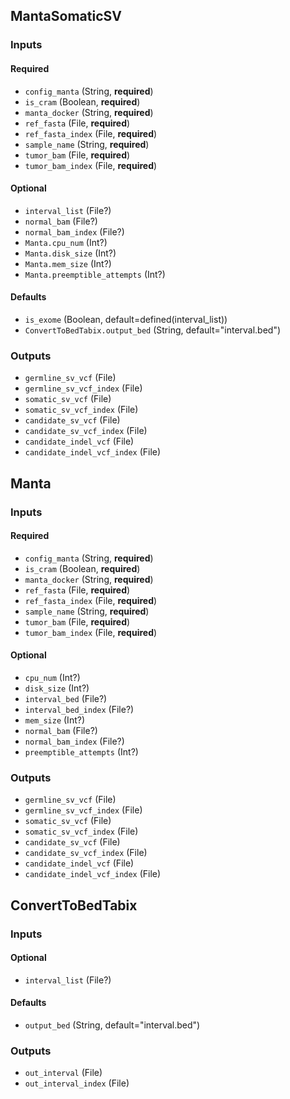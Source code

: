 
## MantaSomaticSV

### Inputs

#### Required

  * `config_manta` (String, **required**)
  * `is_cram` (Boolean, **required**)
  * `manta_docker` (String, **required**)
  * `ref_fasta` (File, **required**)
  * `ref_fasta_index` (File, **required**)
  * `sample_name` (String, **required**)
  * `tumor_bam` (File, **required**)
  * `tumor_bam_index` (File, **required**)

#### Optional

  * `interval_list` (File?)
  * `normal_bam` (File?)
  * `normal_bam_index` (File?)
  * `Manta.cpu_num` (Int?)
  * `Manta.disk_size` (Int?)
  * `Manta.mem_size` (Int?)
  * `Manta.preemptible_attempts` (Int?)

#### Defaults

  * `is_exome` (Boolean, default=defined(interval_list))
  * `ConvertToBedTabix.output_bed` (String, default="interval.bed")

### Outputs

  * `germline_sv_vcf` (File)
  * `germline_sv_vcf_index` (File)
  * `somatic_sv_vcf` (File)
  * `somatic_sv_vcf_index` (File)
  * `candidate_sv_vcf` (File)
  * `candidate_sv_vcf_index` (File)
  * `candidate_indel_vcf` (File)
  * `candidate_indel_vcf_index` (File)

## Manta

### Inputs

#### Required

  * `config_manta` (String, **required**)
  * `is_cram` (Boolean, **required**)
  * `manta_docker` (String, **required**)
  * `ref_fasta` (File, **required**)
  * `ref_fasta_index` (File, **required**)
  * `sample_name` (String, **required**)
  * `tumor_bam` (File, **required**)
  * `tumor_bam_index` (File, **required**)

#### Optional

  * `cpu_num` (Int?)
  * `disk_size` (Int?)
  * `interval_bed` (File?)
  * `interval_bed_index` (File?)
  * `mem_size` (Int?)
  * `normal_bam` (File?)
  * `normal_bam_index` (File?)
  * `preemptible_attempts` (Int?)

### Outputs

  * `germline_sv_vcf` (File)
  * `germline_sv_vcf_index` (File)
  * `somatic_sv_vcf` (File)
  * `somatic_sv_vcf_index` (File)
  * `candidate_sv_vcf` (File)
  * `candidate_sv_vcf_index` (File)
  * `candidate_indel_vcf` (File)
  * `candidate_indel_vcf_index` (File)

## ConvertToBedTabix

### Inputs

#### Optional

  * `interval_list` (File?)

#### Defaults

  * `output_bed` (String, default="interval.bed")

### Outputs

  * `out_interval` (File)
  * `out_interval_index` (File)
